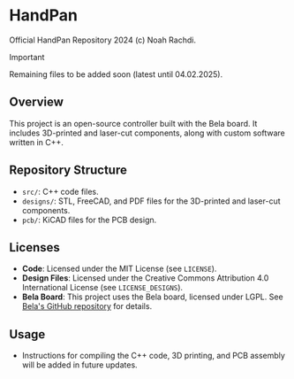 # HandPan
Official HandPan Repository 2024 (c) Noah Rachdi.

> [!IMPORTANT]
> Remaining files to be added soon (latest until 04.02.2025).

## Overview
This project is an open-source controller built with the Bela board. It includes 3D-printed and laser-cut components, along with custom software written in C++.

## Repository Structure
- `src/`: C++ code files.
- `designs/`: STL, FreeCAD, and PDF files for the 3D-printed and laser-cut components.
- `pcb/`: KiCAD files for the PCB design.

## Licenses
- **Code**: Licensed under the MIT License (see `LICENSE`).
- **Design Files**: Licensed under the Creative Commons Attribution 4.0 International License (see `LICENSE_DESIGNS`).
- **Bela Board**: This project uses the Bela board, licensed under LGPL. See [Bela's GitHub repository](https://github.com/BelaPlatform/Bela) for details.

## Usage
- Instructions for compiling the C++ code, 3D printing, and PCB assembly will be added in future updates.
